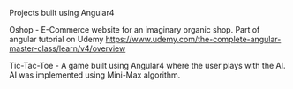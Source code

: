 Projects built using Angular4

Oshop - E-Commerce website for an imaginary organic shop. Part of angular tutorial on Udemy https://www.udemy.com/the-complete-angular-master-class/learn/v4/overview

Tic-Tac-Toe - A game built using Angular4 where the user plays with the AI. AI was implemented using Mini-Max algorithm.    


